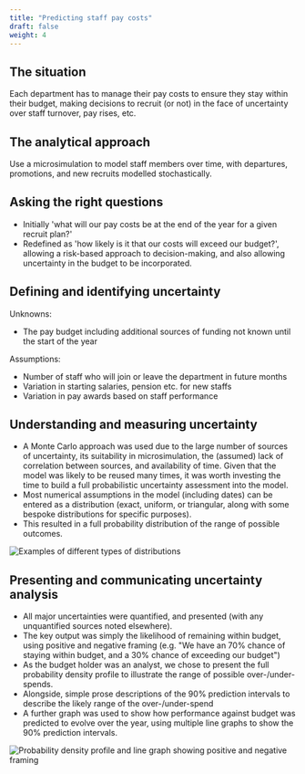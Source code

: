 ```yaml
---
title: "Predicting staff pay costs"
draft: false
weight: 4
---
```


## The situation

Each department has to manage their pay costs to ensure they stay within their budget, making decisions to recruit (or not) in the face of uncertainty over staff turnover, pay rises, etc.

## The analytical approach

Use a microsimulation to model staff members over time, with departures, promotions, and new recruits modelled stochastically.

## Asking the right questions

* Initially 'what will our pay costs be at the end of the year for a given recruit plan?'
* Redefined as 'how likely is it that our costs will exceed our budget?', allowing a risk-based approach to decision-making, and also allowing uncertainty in the budget to be incorporated.

## Defining and identifying uncertainty

Unknowns:

* The pay budget including additional sources of funding not known until the start of the year

Assumptions:

* Number of staff who will join or leave the department in future months
* Variation in starting salaries, pension etc. for new staffs
* Variation in pay awards based on staff performance

## Understanding and measuring uncertainty

* A Monte Carlo approach was used due to the large number of sources of uncertainty, its suitability in microsimulation, the (assumed) lack of correlation between sources, and availability of time. Given that the model was likely to be reused many times, it was worth investing the time to build a full probabilistic uncertainty assessment into the model.
* Most numerical assumptions in the model (including dates) can be entered as a distribution (exact, uniform, or triangular, along with some bespoke distributions for specific purposes).
* This resulted in a full probability distribution of the range of possible outcomes.

![Examples of different types of distributions](/images/staff_pay_1.png)





## Presenting and communicating uncertainty analysis

* All major uncertainties were quantified, and presented (with any unquantified sources noted elsewhere).
* The key output was simply the likelihood of remaining within budget, using positive and negative framing (e.g. "We have an 70% chance of staying within budget, and a 30% chance of exceeding our budget")
* As the budget holder was an analyst, we chose to present the full probability density profile to illustrate the range of possible over-/under-spends.
* Alongside, simple prose descriptions of the 90% prediction intervals to describe the likely range of the over-/under-spend
* A further graph was used to show how performance against budget was predicted to evolve over the year, using multiple line graphs to show the 90% prediction intervals.



![Probability density profile and line graph showing positive and negative framing](/images/staff_pay_2.png)

